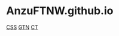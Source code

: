 # AnzuFTNW.github.io
[CSS](https://anzuftnw.github.io)
[GTN](https://anzuftnw.github.io/gtn/)
[CT](https://anzuftnw.github.io/colors/)
